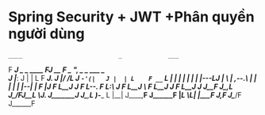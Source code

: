 # Spring Security + JWT +Phân quyền người dùng 
    ____                           _             ___                         
   F ___J    _    _      ____     FJ __         F _ ",    _    _      ___ _  
  J |___:   J |  | L    F ___J.  J |/ /L       J `-'(|   J |  | L    F __` L 
  | _____|  | |  | |   | |---LJ  |    \        | ,--.\   | |  | |   | |--| | 
  F |____J  F L__J J   F L___--. F L:\ J       F L__J \  F L__J J   F L__J J 
 J__F      J\____,__L J\______/FJ__L \\_J.    J_______J J\____,__L  )-____  L
 |__|       J____,__F  J______F |__L  \L_|    |_______F  J____,__F J\______/F
                                                                    J______F 
